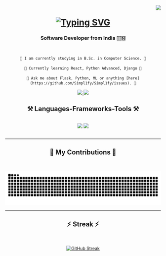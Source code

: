 <!-- Visitor Counter -->
<img align="right" src="https://visitor-badge.laobi.icu/badge?page_id=Simpl1fy.Simpl1fy&left_text=My%20Page%20Visitors"/>

<!-- Typing intro -->
<h1 align="center">
    <a href="https://git.io/typing-svg"><img src="https://readme-typing-svg.demolab.com?font=Fira+Code&center=true&pause=1000&random=false&width=435&lines=Hi+there!+🙋‍♂️;I'm+Gourab+Das." alt="Typing SVG" /></a>
</h1>

<h3 align="center">Software Developer from India 🇮🇳</h3>

<br/>

<div align="center">

    📖 I am currently studying in B.Sc. in Computer Science. 📖

    🌴 Currently learning React, Python Advanced, Django 🌴

    💭 Ask me about Flask, Python, ML or anything [here](https://github.com/Simpl1fy/Simpl1fy/issues). 💭

</div>


<div align="center">
    <a href="mailto:gourabd714@gmail.com" target="_blank">
    <img src="https://img.shields.io/badge/Gmail-D14836?style=for-the-badge&logo=gmail&logoColor=white" />
    </a>
    <a href="https://www.linkedin.com/in/gourab-das-b88b4a301/" target="_blank">
    <img src="https://img.shields.io/badge/LinkedIn-0077B5?style=for-the-badge&logo=linkedin&logoColor=white" />
    </a>

</div>

<h2 align="center">⚒️ Languages-Frameworks-Tools ⚒️</h2>
<br/>
<div align="center">
    <img src="https://skillicons.dev/icons?i=html,css,bootstrap,vscode,github,git,neovim,vim,aws" />
    <img src="https://skillicons.dev/icons?i=nodejs,python,javascript,firebase,mysql,mongodb,c,cpp,java,flask" /><br>
</div>

<br/>
<hr/>

<div align="center">
<h2>🐍 My Contributions 🐍</h2>
<br>
</div>

![Commit Snake History SVG](https://raw.githubusercontent.com/Deri-Kurniawan/Deri-Kurniawan/output/github-snake.svg)

<hr/>

<div align="center">
<h2>⚡ Streak ⚡</h2>
<br>

[![GitHub Streak](https://streak-stats.demolab.com?user=Simpl1fy&theme=merko)](https://git.io/streak-stats)

</div>



